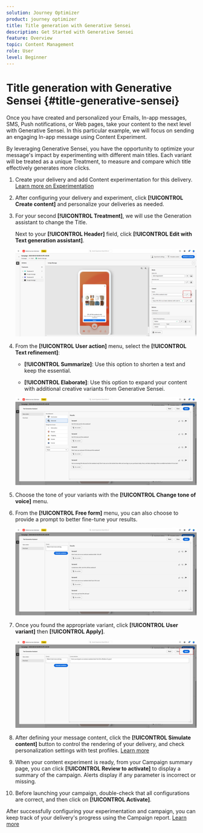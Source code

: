 ```yaml
---
solution: Journey Optimizer
product: journey optimizer
title: Title generation with Generative Sensei
description: Get Started with Generative Sensei
feature: Overview
topic: Content Management
role: User
level: Beginner
---
```

# Title generation with Generative Sensei {#title-generative-sensei}

Once you have created and personalized your Emails, In-app messages, SMS, Push notifications, or Web pages, take your content to the next level with Generative Sensei. In this particular example, we will focus on sending an engaging In-app message using Content Experiment.

By leveraging Generative Sensei, you have the opportunity to optimize your message's impact by experimenting with different main titles. Each variant will be treated as a unique Treatment, to measure and compare which title effectively generates more clicks.

1. Create your delivery and add Content experimentation for this delivery. [Learn more on Experimentation](../campaigns/content-experiment.md)

1. After configuring your delivery and experiment, click **[!UICONTROL Create content]** and personalize your deliveries as needed.

1. For your second **[!UICONTROL Treatment]**, we will use the Generation assistant to change the Title.

    Next to your **[!UICONTROL Header]** field, click **[!UICONTROL Edit with Text generation assistant]**.

    ![](assets/gen-ai-title-1.png)

1. From the **[!UICONTROL User action]** menu, select the **[!UICONTROL Text refinement]**:

    * **[!UICONTROL Summarize]**: Use this option to shorten a text and keep the essential.
    
    * **[!UICONTROL Elaborate]**: Use this option to expand your content with additional creative variants from Generative Sensei.

    ![](assets/gen-ai-title-2.png)

1. Choose the tone of your variants with the **[!UICONTROL Change tone of voice]** menu. 

1. From the **[!UICONTROL Free form]** menu, you can also choose to provide a prompt to better fine-tune your results.

    ![](assets/gen-ai-title-3.png)

1. Once you found the appropriate variant, click **[!UICONTROL User variant]** then **[!UICONTROL Apply]**.

    ![](assets/gen-ai-title-4.png)

1. After defining your message content, click the **[!UICONTROL Simulate content]** button to control the rendering of your delivery, and check personalization settings with test profiles. [Learn more](../email/preview.md)

1. When your content experiment is ready, from your Campaign summary page, you can click **[!UICONTROL Review to activate]** to display a summary of the campaign. Alerts display if any parameter is incorrect or missing.

1. Before launching your campaign, double-check that all configurations are correct, and then click on **[!UICONTROL Activate]**.

After successfully configuring your experimentation and campaign, you can keep track of your delivery's progress using the Campaign report. [Learn more](../reports/campaign-global-report.md#experimentation-report)
